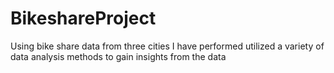 # BikeshareProject
Using bike share data from three cities I have performed utilized a variety of data analysis methods to gain insights from the data
